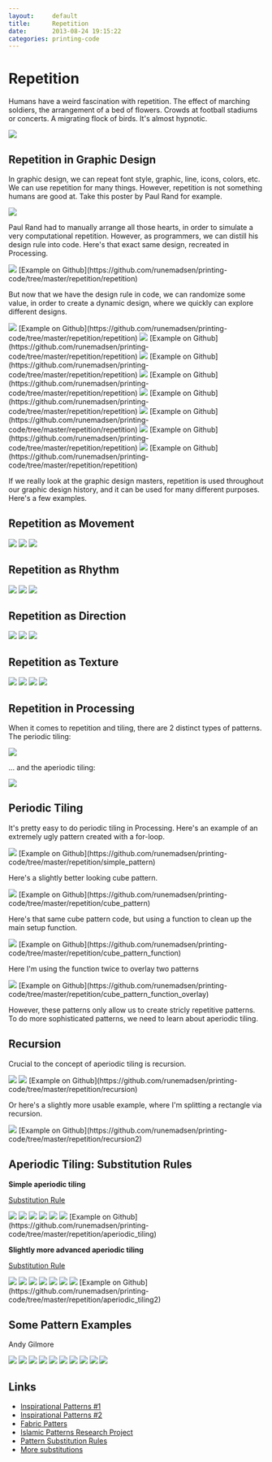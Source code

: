 ```yaml
---
layout:     default
title:      Repetition
date:       2013-08-24 19:15:22
categories: printing-code
---
```



Repetition
==========

Humans have a weird fascination with repetition. The effect of marching soldiers, the arrangement of a bed of flowers. Crowds at football stadiums or concerts. A migrating flock of birds. It's almost hypnotic.

<img src="{{ site.imageproxy_url }}/grapefruit-f878746de904d9076fb484f037e8f59e.jpg"  />

Repetition in Graphic Design
----------------------------

In graphic design, we can repeat font style, graphic, line, icons, colors, etc. We can use repetition for many things. However, repetition is not something humans are good at. Take this poster by Paul Rand for example.

<img src="{{ site.imageproxy_url }}/repetition-c04c2b404062800bb91da70afe7b02e0.jpg"  />

Paul Rand had to manually arrange all those hearts, in order to simulate a very computational repetition. However, as programmers, we can distill his design rule into code. Here's that exact same design, recreated in Processing.

<img src="{{ site.imageproxy_url }}/repetition_rune-3957a470b24efe77e90c2b1ba82ba399.png"  />
[Example on Github](https://github.com/runemadsen/printing-code/tree/master/repetition/repetition)

But now that we have the design rule in code, we can randomize some value, in order to create a dynamic design, where we quickly can explore different designs.

<img src="{{ site.imageproxy_url }}/repetition_rune2-f1c5bf9053be244618a920ce468d2162.png"  />
[Example on Github](https://github.com/runemadsen/printing-code/tree/master/repetition/repetition)

<img src="{{ site.imageproxy_url }}/repetition_rune3-99a53a94e5235a7645b3c9bb376d7af3.png"  />
[Example on Github](https://github.com/runemadsen/printing-code/tree/master/repetition/repetition)

<img src="{{ site.imageproxy_url }}/repetition_rune4-98ad088e49f9ee68b00b9fae2ff6e9d2.png"  />
[Example on Github](https://github.com/runemadsen/printing-code/tree/master/repetition/repetition)

<img src="{{ site.imageproxy_url }}/repetition_rune5-cf7b72b4c126d817a9302da66eaa36d3.png"  />
[Example on Github](https://github.com/runemadsen/printing-code/tree/master/repetition/repetition)

<img src="{{ site.imageproxy_url }}/repetition_rune6-e489bf3664a6bf9022f30644e2176d71.png"  />
[Example on Github](https://github.com/runemadsen/printing-code/tree/master/repetition/repetition)

<img src="{{ site.imageproxy_url }}/repetition_rune7-f118423aaffa9b430a9c857730366d47.png"  />
[Example on Github](https://github.com/runemadsen/printing-code/tree/master/repetition/repetition)

<img src="{{ site.imageproxy_url }}/repetition_rune8-2cf831399a750f7b1937d1496b8a8957.png"  />
[Example on Github](https://github.com/runemadsen/printing-code/tree/master/repetition/repetition)

<img src="{{ site.imageproxy_url }}/repetition_rune9-84b962a896baf344346bb735a86df120.png"  />
[Example on Github](https://github.com/runemadsen/printing-code/tree/master/repetition/repetition)

If we really look at the graphic design masters, repetition is used throughout our graphic design history, and it can be used for many different purposes. Here's a few examples.

Repetition as Movement
----------------------

<img src="{{ site.imageproxy_url }}/pintori_movement-b53fe0d41d74aeecae6229f32edf9d63.jpg"  />

<img src="{{ site.imageproxy_url }}/pintori_movement2-4de03c19ef06738a46b8e6bbed007ffb.jpg"  />

<img src="{{ site.imageproxy_url }}/rand_movement-b250d8dfe70c87c3a1d188605af58ea0.jpg"  />

Repetition as Rhythm
--------------------

<img src="{{ site.imageproxy_url }}/rand_rhythm-be6742943d9ed9acf804d72a2d29f16c.jpg"  />

<img src="{{ site.imageproxy_url }}/brockmann_rhythm-bd5844d1635d76f22be923a9eba51dc6.jpg"  />

<img src="{{ site.imageproxy_url }}/brockmann_rhythm2-f47dd5d7225105703a51b999cda7c349.png"  />

Repetition as Direction
-----------------------

<img src="{{ site.imageproxy_url }}/megert_direction-4f911599823c1d0e343cd7047ca22eba.png"  />

<img src="{{ site.imageproxy_url }}/rand_direction-25bb0eb747b8e063762662497de56fd8.jpg"  />

<img src="{{ site.imageproxy_url }}/direction2-661c691fd505b3b9c6d60be65babf19a.png"  />

Repetition as Texture
---------------------

<img src="{{ site.imageproxy_url }}/mandala-a4991e3cbbf770008b2cb24b262f062f.jpg"  />

<img src="{{ site.imageproxy_url }}/champalimaud_texture-007b0d465413686aaf044c2a1f076891.jpg"  />

<img src="{{ site.imageproxy_url }}/lewitt_texture-6982f93c8e67241a39e180c23a0d5724.jpg"  />

<img src="{{ site.imageproxy_url }}/lewitt_texture2-e36aba3f361eb2bd9919ed7157649b0f.jpg"  />


Repetition in Processing
------------------------

When it comes to repetition and tiling, there are 2 distinct types of patterns. The periodic tiling:

<img src="{{ site.imageproxy_url }}/repetition_periodic-d500e846d6dbf01800e2cd72590c2910.jpg"  />

... and the aperiodic tiling:

<img src="{{ site.imageproxy_url }}/repetition_aperiodic-b9225313d4b2427f32d5b35a660aea08.png"  />

Periodic Tiling
---------------

It's pretty easy to do periodic tiling in Processing. Here's an example of an extremely ugly pattern created with a for-loop.

<img src="{{ site.imageproxy_url }}/simple_pattern-8f9be51ee7d8192d59bc710e814a75a3.png"  />
[Example on Github](https://github.com/runemadsen/printing-code/tree/master/repetition/simple_pattern)

Here's a slightly better looking cube pattern.

<img src="{{ site.imageproxy_url }}/cube_pattern-d39c6dbc38b160b1fc218299bf1e2261.png"  />
[Example on Github](https://github.com/runemadsen/printing-code/tree/master/repetition/cube_pattern)

Here's that same cube pattern code, but using a function to clean up the main setup function.

<img src="{{ site.imageproxy_url }}/cube_pattern_class-682abcbc84d236227e2c45ef85cd124b.png"  />
[Example on Github](https://github.com/runemadsen/printing-code/tree/master/repetition/cube_pattern_function)

Here I'm using the function twice to overlay two patterns

<img src="{{ site.imageproxy_url }}/cube_pattern_class_overlay-e930caf6936df88ffe8806713729f0cf.png"  />
[Example on Github](https://github.com/runemadsen/printing-code/tree/master/repetition/cube_pattern_function_overlay)

However, these patterns only allow us to create stricly repetitive patterns. To do more sophisticated patterns, we need to learn about aperiodic tiling.


Recursion
---------

Crucial to the concept of aperiodic tiling is recursion. 

<img src="{{ site.imageproxy_url }}/recursion_ref-df6c04220a054cd5151bb520849051a1.jpg"  />

<img src="{{ site.imageproxy_url }}/recursion-8496e76d4293a5b17186220ccf004756.png"  />
[Example on Github](https://github.com/runemadsen/printing-code/tree/master/repetition/recursion)

Or here's a slightly more usable example, where I'm splitting a rectangle via recursion.

<img src="{{ site.imageproxy_url }}/recursion2-58608d8045dd96513a43fb08db232f95.png"  />
[Example on Github](https://github.com/runemadsen/printing-code/tree/master/repetition/recursion2)


Aperiodic Tiling: Substitution Rules
------------------------------------

**Simple aperiodic tiling**

[Substitution Rule](http://web.media.mit.edu/~black/tiles/aperiodic.html)

<img src="{{ site.imageproxy_url }}/aperiodic_division_simple-3d5eb91e96e7c5bd797bae019ba7db62.jpg"  />

<img src="{{ site.imageproxy_url }}/aperiodic_division_simple2-4b97ac1c5e4e8b88fc495362aa76fc45.jpg"  />

<img src="{{ site.imageproxy_url }}/aperiodic_division_simple3-1be895e80f7db8b58d9d17b589f3c9f7.jpg"  />

<img src="{{ site.imageproxy_url }}/aperiodic_division_simple4-1cb5aff9efb0f364b5e2843bbcd01649.jpg"  />

<img src="{{ site.imageproxy_url }}/aperiodic_division_simple5-6f34d0e4d36f98c57183c09bd16598cc.jpg"  />

<img src="{{ site.imageproxy_url }}/aperiodic_division_simple6-d391059b4ff4842cd5a62dbc6737cbc1.jpg"  />
[Example on Github](https://github.com/runemadsen/printing-code/tree/master/repetition/aperiodic_tiling)

**Slightly more advanced aperiodic tiling**

[Substitution Rule](http://tilings.math.uni-bielefeld.de/substitution_rules/t2000)

<img src="{{ site.imageproxy_url }}/aperiodic_division-7f39761fc8005adfa17aff059d06ffa6.jpg"  />

<img src="{{ site.imageproxy_url }}/aperiodic_division2-95c6ee23fb3632ab12c0b73a7ef3093c.jpg"  />

<img src="{{ site.imageproxy_url }}/aperiodic_division3-90cbb471adab2beafb2aa81f1648dc06.jpg"  />

<img src="{{ site.imageproxy_url }}/aperiodic_division4-8510a6a9f98826c26c5360b41030d18b.jpg"  />

<img src="{{ site.imageproxy_url }}/aperiodic_division5-3a6b35935d2c7da8dec93324e5e15a64.jpg"  />

<img src="{{ site.imageproxy_url }}/aperiodic_division6-aa98859e6e390972ec2d39fab6bf611d.jpg"  />

<img src="{{ site.imageproxy_url }}/aperiodic_pattern-9e0b343650d2dec9e9e879de610bff8c.jpg"  />
[Example on Github](https://github.com/runemadsen/printing-code/tree/master/repetition/aperiodic_tiling2)


Some Pattern Examples
---------------------

Andy Gilmore

<img src="{{ site.imageproxy_url }}/gilmore1-fd1bd0de39d88eafb670b63280f7e40b.jpg"  />

<img src="{{ site.imageproxy_url }}/gilmore2-53130a1423e816b3539a89eb68be8fea.jpg"  />

<img src="{{ site.imageproxy_url }}/gilmore3-42a938e518b91f6a6abc06f45fea317e.jpg"  />

<img src="{{ site.imageproxy_url }}/gilmore4-694ffde3930a6cf49c35e6cef020b191.jpg"  />

<img src="{{ site.imageproxy_url }}/gilmore5-6b99557ac8a7a9d0ece2515ad396d616.jpg"  />

<img src="{{ site.imageproxy_url }}/gilmore6-b82ae630617d31dc54e48909d1fea873.jpg"  />

<img src="{{ site.imageproxy_url }}/gilmore7-207d516c861157d47e729a5716143b9a.jpg"  />

<img src="{{ site.imageproxy_url }}/gilmore8-07cdf5d4b3e9616f83eeac933ee7a9d1.jpg"  />

<img src="{{ site.imageproxy_url }}/gilmore9-ecd547c9cfaffe001de591efa3b4e2f1.jpg"  />

<img src="{{ site.imageproxy_url }}/gilmore10-8641ac7d8ddd923ef2b26d37943dc3b8.jpg"  />


Links
-----

* [Inspirational Patterns #1](http://design.org/blog/patterns-and-graphic-design-yegor-legkov)
* [Inspirational Patterns #2](http://pinterest.com/cukri/graphic-design-patterns-textures/)
* [Fabric Patters](http://patternobserver.com/)
* [Islamic Patterns Research Project](http://nomadinception.com/gallery-arabic-patterns-islamic-patterns-research.aspx)
* [Pattern Substitution Rules](http://tilings.math.uni-bielefeld.de/substitution_rules/)
* [More substitutions](http://web.media.mit.edu/~black/tiles/aperiodic.html)